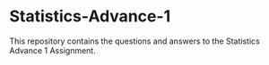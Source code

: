 # Statistics-Advance-1
This repository contains the questions and answers to the Statistics Advance 1 Assignment.
